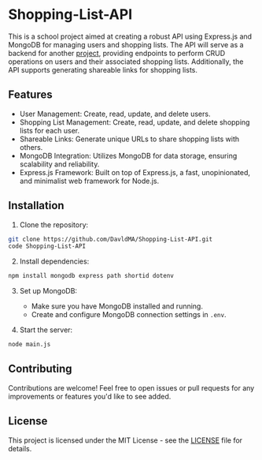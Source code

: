 # Shopping-List-API
This is a school project aimed at creating a robust API using Express.js and MongoDB for managing users and shopping lists. The API will serve as a backend for another [project](https://github.com/DavldMA/Shopping-List.git), providing endpoints to perform CRUD operations on users and their associated shopping lists. Additionally, the API supports generating shareable links for shopping lists.

## Features

- User Management: Create, read, update, and delete users.
- Shopping List Management: Create, read, update, and delete shopping lists for each user.
- Shareable Links: Generate unique URLs to share shopping lists with others.
- MongoDB Integration: Utilizes MongoDB for data storage, ensuring scalability and reliability.
- Express.js Framework: Built on top of Express.js, a fast, unopinionated, and minimalist web framework for Node.js.

## Installation

1. Clone the repository:

```bash
git clone https://github.com/DavldMA/Shopping-List-API.git
code Shopping-List-API
```

2. Install dependencies:

```bash
npm install mongodb express path shortid dotenv
```

3. Set up MongoDB:

   - Make sure you have MongoDB installed and running.
   - Create and configure MongoDB connection settings in `.env`.

4. Start the server:

```bash
node main.js
```

## Contributing

Contributions are welcome! Feel free to open issues or pull requests for any improvements or features you'd like to see added.

## License

This project is licensed under the MIT License - see the [LICENSE](LICENSE) file for details.
